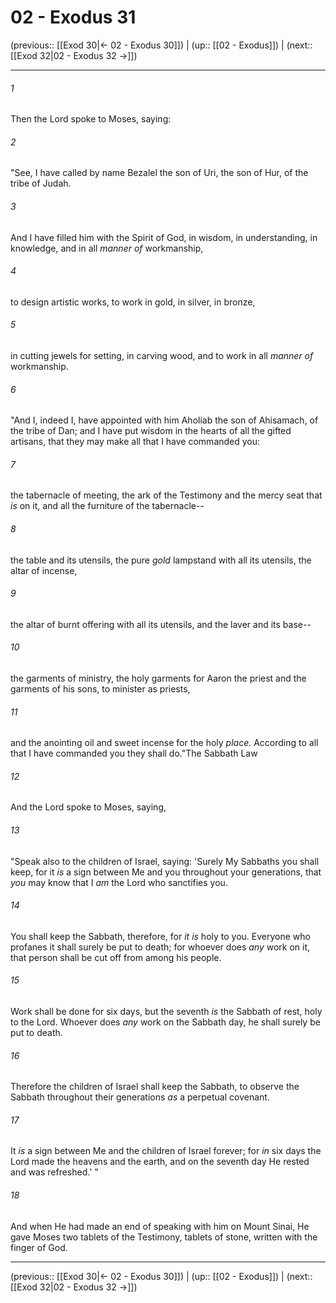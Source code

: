 # 02 - Exodus 31

(previous:: [[Exod 30|← 02 - Exodus 30]]) | (up:: [[02 - Exodus]]) | (next:: [[Exod 32|02 - Exodus 32 →]])

***


###### 1 
Then the Lord spoke to Moses, saying: 

###### 2 
"See, I have called by name Bezalel the son of Uri, the son of Hur, of the tribe of Judah. 

###### 3 
And I have filled him with the Spirit of God, in wisdom, in understanding, in knowledge, and in all _manner of_ workmanship, 

###### 4 
to design artistic works, to work in gold, in silver, in bronze, 

###### 5 
in cutting jewels for setting, in carving wood, and to work in all _manner of_ workmanship. 

###### 6 
"And I, indeed I, have appointed with him Aholiab the son of Ahisamach, of the tribe of Dan; and I have put wisdom in the hearts of all the gifted artisans, that they may make all that I have commanded you: 

###### 7 
the tabernacle of meeting, the ark of the Testimony and the mercy seat that _is_ on it, and all the furniture of the tabernacle-- 

###### 8 
the table and its utensils, the pure _gold_ lampstand with all its utensils, the altar of incense, 

###### 9 
the altar of burnt offering with all its utensils, and the laver and its base-- 

###### 10 
the garments of ministry, the holy garments for Aaron the priest and the garments of his sons, to minister as priests, 

###### 11 
and the anointing oil and sweet incense for the holy _place._ According to all that I have commanded you they shall do."The Sabbath Law 

###### 12 
And the Lord spoke to Moses, saying, 

###### 13 
"Speak also to the children of Israel, saying: 'Surely My Sabbaths you shall keep, for it _is_ a sign between Me and you throughout your generations, that _you_ may know that I _am_ the Lord who sanctifies you. 

###### 14 
You shall keep the Sabbath, therefore, for _it is_ holy to you. Everyone who profanes it shall surely be put to death; for whoever does _any_ work on it, that person shall be cut off from among his people. 

###### 15 
Work shall be done for six days, but the seventh _is_ the Sabbath of rest, holy to the Lord. Whoever does _any_ work on the Sabbath day, he shall surely be put to death. 

###### 16 
Therefore the children of Israel shall keep the Sabbath, to observe the Sabbath throughout their generations _as_ a perpetual covenant. 

###### 17 
It _is_ a sign between Me and the children of Israel forever; for _in_ six days the Lord made the heavens and the earth, and on the seventh day He rested and was refreshed.' " 

###### 18 
And when He had made an end of speaking with him on Mount Sinai, He gave Moses two tablets of the Testimony, tablets of stone, written with the finger of God.

***

(previous:: [[Exod 30|← 02 - Exodus 30]]) | (up:: [[02 - Exodus]]) | (next:: [[Exod 32|02 - Exodus 32 →]])
